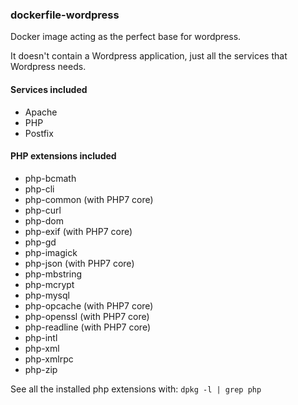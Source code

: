 ### dockerfile-wordpress

Docker image acting as the perfect base for wordpress.

It doesn't contain a Wordpress application, just all the services that Wordpress needs.

#### Services included

- Apache
- PHP
- Postfix

#### PHP extensions included

- php-bcmath
- php-cli
- php-common (with PHP7 core)
- php-curl
- php-dom
- php-exif (with PHP7 core)
- php-gd
- php-imagick
- php-json (with PHP7 core)
- php-mbstring
- php-mcrypt
- php-mysql
- php-opcache (with PHP7 core)
- php-openssl (with PHP7 core)
- php-readline (with PHP7 core)
- php-intl
- php-xml
- php-xmlrpc
- php-zip


See all the installed php extensions with: `dpkg -l | grep php`